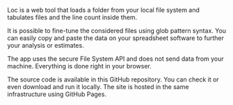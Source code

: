 Loc is a web tool that loads a folder from your local file system and tabulates files and the line count inside them.

It is possible to fine-tune the considered files using glob pattern syntax.
You can easily copy and paste the data on your spreadsheet software to further your analysis or estimates.

The app uses the secure File System API and does not send data from your machine. Everything is done right in your browser.

The source code is available in this GitHub repository. You can check it or even download and run it locally. The site is hosted in the same infrastructure using GitHub Pages.
